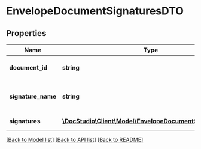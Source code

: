 # EnvelopeDocumentSignaturesDTO

## Properties
Name | Type | Description | Notes
------------ | ------------- | ------------- | -------------
**document_id** | **string** | Envelope document uuid | 
**signature_name** | **string** | Envelope document signature name | 
**signatures** | [**\DocStudio\Client\Model\EnvelopeDocumentSignatureDTO[]**](EnvelopeDocumentSignatureDTO.md) | Document signatures | 

[[Back to Model list]](../../README.md#documentation-for-models) [[Back to API list]](../../README.md#documentation-for-api-endpoints) [[Back to README]](../../README.md)

